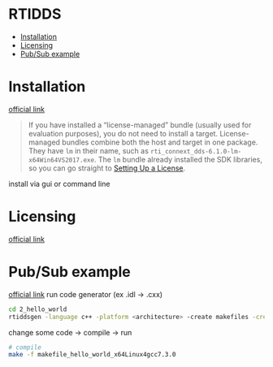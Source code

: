 RTIDDS <!-- omit in toc -->
===

- [Installation](#installation)
- [Licensing](#licensing)
- [Pub/Sub example](#pubsub-example)

# Installation
[official link](https://community.rti.com/static/documentation/connext-dds/6.1.0/doc/manuals/connext_dds_professional/getting_started_guide/cpp98/before.html#installing-connext-dds "https://community.rti.com/static/documentation/connext-dds/6.1.0/doc/manuals/connext_dds_professional/getting_started_guide/cpp98/before.html#installing-connext-dds")
> If you have installed a “license-managed” bundle (usually used for evaluation purposes), you do not need to install a target. License-managed bundles combine both the host and target in one package. They have `lm` in their name, such as `rti_connext_dds-6.1.0-lm-x64Win64VS2017.exe`. The `lm` bundle already installed the SDK libraries, so you can go straight to [Setting Up a License](https://community.rti.com/static/documentation/connext-dds/6.1.0/doc/manuals/connext_dds_professional/getting_started_guide/cpp98/before.html#section-gsg-license "https://community.rti.com/static/documentation/connext-dds/6.1.0/doc/manuals/connext_dds_professional/getting_started_guide/cpp98/before.html#section-gsg-license").

install via gui or command line

# Licensing
[official link](https://community.rti.com/static/documentation/connext-dds/6.1.0/doc/manuals/connext_dds_professional/getting_started_guide/cpp98/before.html#setting-up-a-license "https://community.rti.com/static/documentation/connext-dds/6.1.0/doc/manuals/connext_dds_professional/getting_started_guide/cpp98/before.html#setting-up-a-license")

# Pub/Sub example
[official link](https://community.rti.com/static/documentation/connext-dds/6.1.0/doc/manuals/connext_dds_professional/getting_started_guide/cpp98/intro_pubsub_cpp.html "https://community.rti.com/static/documentation/connext-dds/6.1.0/doc/manuals/connext_dds_professional/getting_started_guide/cpp98/intro_pubsub_cpp.html")
run code generator (ex .idl -> .cxx)
```bash
cd 2_hello_world
rtiddsgen -language c++ -platform <architecture> -create makefiles -create typefiles -d c++98 hello_world.idl
```
change some code -> compile -> run
```bash
# compile
make -f makefile_hello_world_x64Linux4gcc7.3.0
```